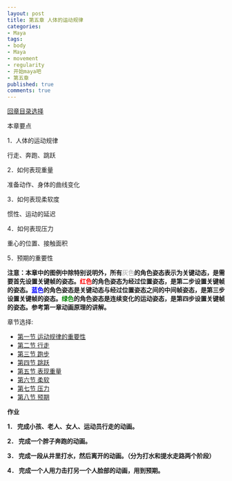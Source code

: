 ```yaml
---
layout: post
title: 第五章 人体的运动规律
categories:
- Maya
tags:
- body
- Maya
- movement
- regularity
- 开始maya吧
- 第五章
published: true
comments: true
---
```

<p><!--more--></p>

<p><a href="http://hivan.me/2008/03/20/begin-maya.html" target="_blank">回章目录选择</a></p>

<p>本章要点</p>

<p>1．人体的运动规律</p>

<p>行走、奔跑、跳跃</p>

<p>2．如何表现重量</p>

<p>准备动作、身体的曲线变化</p>

<p>3．如何表现柔软度</p>

<p>惯性、运动的延迟</p>

<p>4．如何表现压力</p>

<p>重心的位置、接触面积</p>

<p>5．预期的重要性</p>

<p><strong>注意：本章中的图例中除特别说明外，所有<span style="color: #c0c0c0;">灰色</span>的角色姿态表示为关键动态，是需要首先设置关键帧的姿态。<span style="color: #ff0000;">红色</span>的角色姿态为经过位置姿态，是第二步设置关键帧的姿态。<span style="color: #0000ff;">蓝色</span>的角色姿态是关键动态与经过位置姿态之间的中间帧姿态，是第三步设置关键帧的姿态。<span style="color: #008000;">绿色</span>的角色姿态是连续变化的运动姿态，是第四步设置关键帧的姿态。参考第一章动画原理的讲解。</strong></p>

<p>章节选择:
<ul>
	<li><a href="http://hivan.me/2008/03/22/5-1-importance-for-movement-regularity.html">第一节 运动规律的重要性</a></li>
	<li><a href="http://hivan.me/2008/03/22/5-2-walk.html">第二节 行走</a></li>
	<li><a href="http://hivan.me/2008/03/22/5-3-run.html">第三节 跑步</a></li>
	<li><a href="http://hivan.me/2008/03/22/5-4-jump.html">第四节 跳跃</a></li>
	<li><a href="http://hivan.me/2008/03/22/5-5-performance-weight.html">第五节 表现重量</a></li>
	<li><a href="http://hivan.me/2008/03/22/5-6-scratchability.html">第六节 柔软</a></li>
	<li><a href="http://hivan.me/2008/03/22/5-7-pressure.html">第七节 压力</a></li>
	<li><a href="http://hivan.me/2008/03/22/5-8-expectations.html">第八节 预期</a></li>
</ul>
<strong>作业</strong></p>

<p><strong>1． 完成小孩、老人、女人、运动员行走的动画。</strong></p>

<p><strong>2． 完成一个胖子奔跑的动画。</strong></p>

<p><strong>3． 完成一段从井里打水，然后离开的动画。（分为打水和提水走路两个阶段）</strong></p>

<p><strong>4． 完成一个人用力击打另一个人脸部的动画，用到预期。</strong></p>
